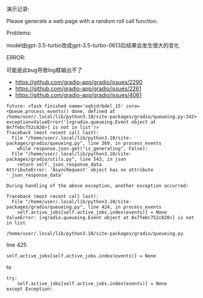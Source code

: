 
演示记录:

Please generate a web page with a random roll call function.


Problems:

model由gpt-3.5-turbo改成gpt-3.5-turbo-0613后结果会发生很大的变化


ERROR:

可能是此bug导致log框输出不了

- https://github.com/gradio-app/gradio/issues/2290
- https://github.com/gradio-app/gradio/issues/2261
- https://github.com/gradio-app/gradio/issues/4061

```
future: <Task finished name='oqhjdrbdel_15' coro=<Queue.process_events() done, defined at /home/user/.local/lib/python3.10/site-packages/gradio/queueing.py:342> exception=ValueError('[<gradio.queueing.Event object at 0x7febc752c820>] is not in list')>
Traceback (most recent call last):
  File "/home/user/.local/lib/python3.10/site-packages/gradio/queueing.py", line 369, in process_events
    while response.json.get("is_generating", False):
  File "/home/user/.local/lib/python3.10/site-packages/gradio/utils.py", line 543, in json
    return self._json_response_data
AttributeError: 'AsyncRequest' object has no attribute '_json_response_data'

During handling of the above exception, another exception occurred:

Traceback (most recent call last):
  File "/home/user/.local/lib/python3.10/site-packages/gradio/queueing.py", line 424, in process_events
    self.active_jobs[self.active_jobs.index(events)] = None
ValueError: [<gradio.queueing.Event object at 0x7febc752c820>] is not in list
```

```
/home/user/.local/lib/python3.10/site-packages/gradio/queueing.py
```
line 425


```
self.active_jobs[self.active_jobs.index(events)] = None
```

to

```
try:
    self.active_jobs[self.active_jobs.index(events)] = None
except Exception:
```



